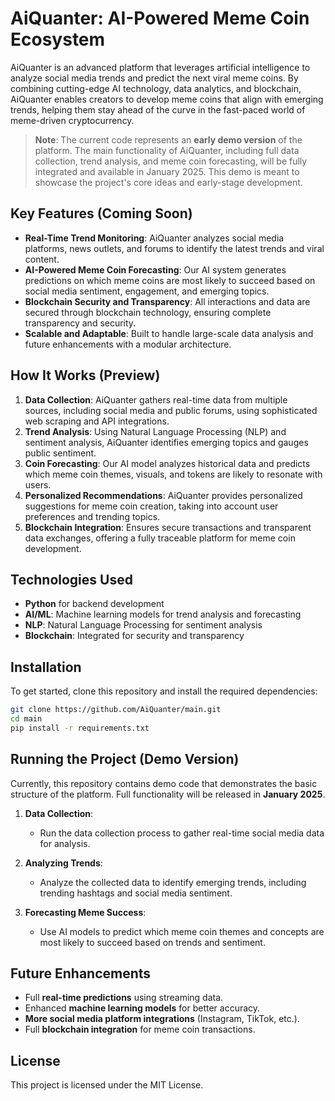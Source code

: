 # AiQuanter: AI-Powered Meme Coin Ecosystem

AiQuanter is an advanced platform that leverages artificial intelligence to analyze social media trends and predict the next viral meme coins. By combining cutting-edge AI technology, data analytics, and blockchain, AiQuanter enables creators to develop meme coins that align with emerging trends, helping them stay ahead of the curve in the fast-paced world of meme-driven cryptocurrency.

> **Note**: The current code represents an **early demo version** of the platform. The main functionality of AiQuanter, including full data collection, trend analysis, and meme coin forecasting, will be fully integrated and available in January 2025. This demo is meant to showcase the project's core ideas and early-stage development.

## Key Features (Coming Soon)

- **Real-Time Trend Monitoring**: AiQuanter analyzes social media platforms, news outlets, and forums to identify the latest trends and viral content.
- **AI-Powered Meme Coin Forecasting**: Our AI system generates predictions on which meme coins are most likely to succeed based on social media sentiment, engagement, and emerging topics.
- **Blockchain Security and Transparency**: All interactions and data are secured through blockchain technology, ensuring complete transparency and security.
- **Scalable and Adaptable**: Built to handle large-scale data analysis and future enhancements with a modular architecture.

## How It Works (Preview)

1. **Data Collection**: AiQuanter gathers real-time data from multiple sources, including social media and public forums, using sophisticated web scraping and API integrations.
2. **Trend Analysis**: Using Natural Language Processing (NLP) and sentiment analysis, AiQuanter identifies emerging topics and gauges public sentiment.
3. **Coin Forecasting**: Our AI model analyzes historical data and predicts which meme coin themes, visuals, and tokens are likely to resonate with users.
4. **Personalized Recommendations**: AiQuanter provides personalized suggestions for meme coin creation, taking into account user preferences and trending topics.
5. **Blockchain Integration**: Ensures secure transactions and transparent data exchanges, offering a fully traceable platform for meme coin development.

## Technologies Used

- **Python** for backend development
- **AI/ML**: Machine learning models for trend analysis and forecasting
- **NLP**: Natural Language Processing for sentiment analysis
- **Blockchain**: Integrated for security and transparency

## Installation

To get started, clone this repository and install the required dependencies:

```bash
git clone https://github.com/AiQuanter/main.git
cd main
pip install -r requirements.txt
```

## Running the Project (Demo Version)

Currently, this repository contains demo code that demonstrates the basic structure of the platform. Full functionality will be released in **January 2025**.

1. **Data Collection**:
   - Run the data collection process to gather real-time social media data for analysis.

2. **Analyzing Trends**:
   - Analyze the collected data to identify emerging trends, including trending hashtags and social media sentiment.

3. **Forecasting Meme Success**:
   - Use AI models to predict which meme coin themes and concepts are most likely to succeed based on trends and sentiment.

## Future Enhancements

- Full **real-time predictions** using streaming data.
- Enhanced **machine learning models** for better accuracy.
- **More social media platform integrations** (Instagram, TikTok, etc.).
- Full **blockchain integration** for meme coin transactions.

## License

This project is licensed under the MIT License.
